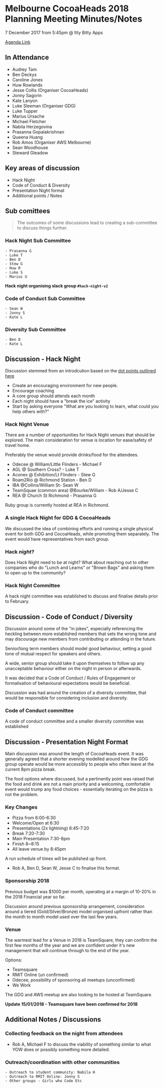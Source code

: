 # Melbourne CocoaHeads 2018 Planning Meeting Minutes/Notes

7 December 2017 from 5:45pm @ Itty Bitty Apps

[Agenda Link][agenda]

## In Attendance

- Audrey Tam
- Ben Deckys
- Caroline Jones
- Huw Rowlands
- Jesse Collis (Organiser CocoaHeads)
- Jonny Sagorin
- Kate Lanyon
- Luke Sleeman (Organiser GDG)
- Luke Tupper
- Marius Ursache
- Michael Fletcher
- Nabila Herzegovina
- Prasanna Gopalakrishnan
- Queena Huang
- Rob Amos (Organiser AWS Melbourne)
- Sean Woodhouse
- Steward Gleadow

## Key areas of discussion

- Hack Night
- Code of Conduct & Diversity
- Presentation Night format
- Additional points / Notes

## Sub comittees

> The outcomes of some discussions lead to creating a sub-committee to discuss things further.

### Hack Night Sub Committee

	- Prasanna G
	- Luke T
	- Ben D
	- Stew G
	- Huw R
	- Luke S
	- Marius U
  
  **Hack night organising slack group `#hack-night-v2`**

### Code of Conduct Sub Committee

	- Sean W
	- Jonny S
	- Kate L

### Diversity Sub Committee

	- Ben D
	- Kate L

## Discussion - Hack Night

Discussion stemmed from an introdcution based on the [dot points outlined here](https://gist.github.com/jessedc/3ae72609e53c0dc627711494d72bbfc0#events-in-2018)

- Create an encouraging environment for new people.
- Encourage coaching
- A core group should attends each month
- Each night should have a "break the ice" activity
- Start by asking everyone "What are you looking to learn, what could you help others with?"

### Hack Night Venue

There are a number of opportunities for Hack Night venues that should be explored. The main consideration for venue is location for ease/safety of travel home.

Preferably the venue would provide drinks/food for the attendees.

 - Odecee @ William/Little Flinders - Michael F
 - AGL @ Southern Cross? - Luke T
 - Aconex @ Exhibition/Lt Flinders - Stew G
 - Roam2Rio @ Richmond Station - Ben D
 - IBA @Collins/William St- Sean W
 - TeamSquae (common area) @Bourke/William - Rob A/Jesse C
 - REA @ Church St Richmond - Prasanna G

 Ruby group is currently hosted at REA in Richmond.

### A single Hack Night for GDG & CocoaHeads

We discussed the idea of combining efforts and running a single physical event for both GDG and CocoaHeads, while promoting them separately. The event would have representatives from each group.

### Hack _night_?

Does Hack Night need to be at night? What about reaching out to other companies who do "Lunch and Learns" or "Brown Bags" and asking them to open up to the community?

### Hack Night Committee

A hack night committee was established to discuss and finalise details prior to February.

## Discussion - Code of Conduct / Diversity

Discussion around some of the "in jokes", especially referencing the heckling between more established members that sets the wrong tone and may discourage new members from contributing or attending in the future.

Senior/long term members should model good behaviour, setting a good tone of mutual respect for speakers and others.

A wide, senior group should take it upon themselves to follow up any unacceptable behaviour either on the night in person or afterwards.

It was decided that a Code of Conduct / Rules of Engagement or formalisation of behavioural expectations would be beneficial.

Discussion was had around the creation of a diversity committee, that would be responsible for considering inclusion and diversity.


### Code of Conduct committee

A code of conduct committee and a smaller diversity committee was established

## Discussion - Presentation Night Format

Main discussion was around the length of CocoaHeads event. It was generally agreed that a shorter evening modelled around how the GDG group operate would be more accessibly to people who often leave at the current 8pm pizza break.

The food options where discussed, but a pertinently point was raised that the food and drink are not a main priority and a welcoming, comfortable event would trump any food choices - essentially iterating on the pizza is not the problem.

### Key Changes

- Pizza from 6:00-6:30
- Welcome/Open at 6:30
- Presentations (2x lightning) 6:45-7:20
- Break 7:20-7:30
- Main Presentation 7:30-8pm
- Finish 8~8:15
- All leave venue by 8:45pm

A run schedule of times will be published up front.

- Rob A, Ben D, Sean W, Jesse C to finalise this format.

### Sponsorship 2018

Previous budget was $1000 per month, operating at a margin of 10-20% in the 2018 Financial year so far.

Discussion around previous sponsorship arrangement, consideration around a tiered (Gold/Silver/Bronze) model organised upfront rather than the month to month model used over the last few years.

### Venue

The warmest lead for a Venue in 2018 is TeamSquare, they can confirm the first few months of the year and we are confident under it's new management that will continue through to the end of the year.

Options:

- Teamsquare
- RMIT Online (un confirmed)
- Odecee, possibility of sponsoring all meetups (unconfirmed)
- We Work

The GDG and AWS meetup are also looking to be hosted at TeamSquare.

**Update 15/01/2018 - Teamsquare have been confirmed for 2018**

## Additional Notes / Discussions

### Collecting feedback on the night from attendees

- Rob A, Michael F to discuss the viability of something similar to what YOW does or possibly something more detailed.

### Outreach/coordination with other communities

	- Outreach to student community: Nabila H
	- Outreach to RMIT Online: Jonny S
	- Other groups - Girls who Code Etc



[agenda]: https://github.com/melbournecocoa/MelbourneCocoaHeadsHistory/blob/master/2018-planning-meeting-agenda.mdown
